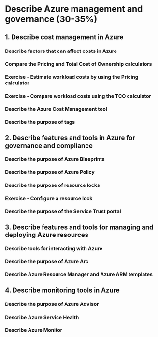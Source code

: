 # Describe Azure management and governance (30-35%)

## 1. Describe cost management in Azure

### Describe factors that can affect costs in Azure
### Compare the Pricing and Total Cost of Ownership calculators
### Exercise - Estimate workload costs by using the Pricing calculator
### Exercise - Compare workload costs using the TCO calculator
### Describe the Azure Cost Management tool
### Describe the purpose of tags


## 2. Describe features and tools in Azure for governance and compliance

### Describe the purpose of Azure Blueprints
### Describe the purpose of Azure Policy
### Describe the purpose of resource locks
### Exercise - Configure a resource lock
### Describe the purpose of the Service Trust portal



## 3. Describe features and tools for managing and deploying Azure resources

### Describe tools for interacting with Azure
### Describe the purpose of Azure Arc
### Describe Azure Resource Manager and Azure ARM templates


## 4. Describe monitoring tools in Azure

### Describe the purpose of Azure Advisor
### Describe Azure Service Health
### Describe Azure Monitor
